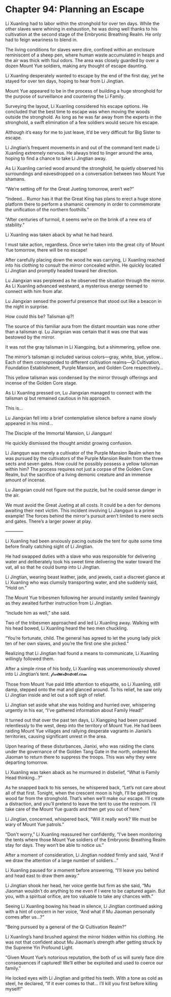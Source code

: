 # Chapter 94: Planning an Escape

Li Xuanling had to labor within the stronghold for over ten days. While the other slaves were whining in exhaustion, he was doing well thanks to his cultivation at the second stage of the Embryonic Breathing Realm. He only had to feign weariness to blend in.

The living conditions for slaves were dire, confined within an enclosure reminiscent of a sheep pen, where human waste accumulated in heaps and the air was thick with foul odors. The area was closely guarded by over a dozen Mount Yue soldiers, making any thought of escape daunting.

Li Xuanling desperately wanted to escape by the end of the first day, yet he stayed for over ten days, hoping to hear from Li Jingtian.

Mount Yue appeared to be in the process of building a huge stronghold for the purpose of surveillance and countering the Li Family.

Surveying the layout, Li Xuanling considered his escape options. He concluded that the best time to escape was when moving the woods outside the stronghold. As long as he was far away from the experts in the stronghold, a swift elimination of a few soldiers would secure his escape.

Although it’s easy for me to just leave, it’d be very difficult for Big Sister to escape.

Li Jingtian’s frequent movements in and out of the command tent made Li Xuanling extremely nervous. He always tried to linger around the area, hoping to find a chance to take Li Jingtian away.

As Li Xuanling carried wood around the stronghold, he quietly observed his surroundings and eavesdropped on a conversation between two Mount Yue shamans.

“We’re setting off for the Great Jueting tomorrow, aren’t we?”

“Indeed... Rumor has it that the Great King has plans to erect a huge stone platform there to perform a shamanic ceremony in order to commemorate the unification of the northern foothills.”

“After centuries of turmoil, it seems we’re on the brink of a new era of stability.”

Li Xuanling was taken aback by what he had heard.

I must take action, regardless. Once we’re taken into the great city of Mount Yue tomorrow, there will be no escape!

After carefully placing down the wood he was carrying, Li Xuanling reached into his clothing to consult the mirror concealed within. He quickly located Li Jingtian and promptly headed toward her direction.

Lu Jiangxian was perplexed as he observed the situation through the mirror. As Li Xuanling advanced westward, a mysterious energy seemed to connect with him from afar.

Lu Jiangxian sensed the powerful presence that stood out like a beacon in the night in surprise.

How could this be? Talisman qi?!

The source of this familiar aura from the distant mountain was none other than a talisman qi. Lu Jiangxian was certain that it was one that was bestowed by the mirror.

It was not the gray talisman in Li Xiangping, but a shimmering, yellow one.

The mirror’s talisman qi included various colors—gray, white, blue, yellow... Each of them corresponded to different cultivation realms—Qi Cultivation, Foundation Establishment, Purple Mansion, and Golden Core respectively...

This yellow talisman was condensed by the mirror through offerings and incense of the Golden Core stage.

As Li Xuanling pressed on, Lu Jiangxian managed to connect with the talisman qi but remained cautious in his approach.

This is...

Lu Jiangxian fell into a brief contemplative silence before a name slowly appeared in his mind...

The Disciple of the Immortal Mansion, Li Jiangqun!

He quickly dismissed the thought amidst growing confusion.

Li Jiangqun was merely a cultivator of the Purple Mansion Realm when he was pursued by the cultivators of the Purple Mansion Realm from the three sects and seven gates. How could he possibly possess a yellow talisman within him? The process requires not just a corpse of the Golden Core Realm, but the sacrifice of a living demonic creature and an immense amount of incense.

Lu Jiangxian could not figure out the puzzle, but he could sense danger in the air.

We must avoid the Great Jueting at all costs. It could be a den for demons awaiting their next victim. This incident involving Li Jiangqun is a prime example! The forces behind the mirror's pursuit aren’t limited to mere sects and gates. There’s a larger power at play.

————

Li Xuanling had been anxiously pacing outside the tent for quite some time before finally catching sight of Li Jingtian.

He had swapped duties with a slave who was responsible for delivering water and deliberately took his sweet time delivering the water toward the vat, all so that he could bump into Li Jingtian.

Li Jingtian, wearing beast leather, jade, and jewels, cast a discreet glance at Li Xuanling who was clumsily transporting water, and she suddenly said, “Hold on.”

The Mount Yue tribesmen following her around instantly smiled fawningly as they awaited further instruction from Li Jingtian.

“Include him as well,” she said.

Two of the tribesmen approached and led Li Xuanling away. Walking with his head bowed, Li Xuanling heard the two men chuckling.

“You’re fortunate, child. The general has agreed to let the young lady pick ten of her own slaves, and you’re the first one she picked.”

Realizing that Li Jingtian had found a means to communicate, Li Xuanling willingly followed them.

After a simple rinse of his body, Li Xuanling was unceremoniously shoved into Li Jingtian’s tent.
𝓯𝓻𝓮𝙚𝙬𝓮𝙗𝒏𝙤𝒗𝙚𝙡.𝒄𝒐𝓶

Those from Mount Yue paid little attention to etiquette, so Li Xuanling, still damp, stepped onto the mat and glanced around. To his relief, he saw only Li Jingtian inside and let out a soft sigh of relief.

Li Jingtian set aside what she was holding and hurried over, whispering urgently in his ear, “I’ve gathered information about Family Head!”

It turned out that over the past ten days, Li Xiangping had been pursued relentlessly to the west, deep into the territory of Mount Yue. He had been raiding Mount Yue villages and rallying desperate vagrants in Jianixi’s territories, causing significant unrest in the area.

Upon hearing of these disturbances, Jianixi, who was raiding the clans under the governance of the Golden Tang Gate in the north, ordered Mu Jiaoman to return there to suppress the troops. This was why they were departing tomorrow.

Li Xuanling was taken aback as he murmured in disbelief, “What is Family Head thinking...?”

As he snapped back to his senses, he whispered back, “Let’s not care about all of that first. Tonight, when the crescent moon is high, I’ll be gathering wood far from the stronghold. That’s when we’ll make our escape. I’ll create a distraction, and you’ll pretend to leave the tent to use the restroom. I’ll take care of the Mount Yue guards and then get you out of here.”

Li Jingtian, concerned, whispered back, “Will it really work? We must be wary of Mount Yue patrols.”

“Don't worry,” Li Xuanling reassured her confidently, “I’ve been monitoring the tents where those Mount Yue soldiers of the Embryonic Breathing Realm stay for days. They won’t be able to notice us.”

After a moment of consideration, Li Jingtian nodded firmly and said, “And if we draw the attention of a large number of soldiers...”

Li Xuanling paused for a moment before answering, “I’ll leave you behind and head east to draw them away.”

Li Jingtian shook her head, her voice gentle but firm as she said, “Mu Jiaoman wouldn’t do anything to me even if I were to be captured again. But you, with a spiritual orifice, are too valuable to take any chances with.”

Seeing Li Xuanling bowing his head in silence, Li Jingtian continued asking with a hint of concern in her voice, “And what if Mu Jiaoman personally comes after us...?”

“Being pursued by a general of the Qi Cultivation Realm?”

Li Xuanling’s hand brushed against the mirror hidden within his clothing. He was not that confident about Mu Jiaoman’s strength after getting struck by the Supreme Yin Profound Light.

“Given Mount Yue’s notorious reputation, the both of us will surely face dire consequences if captured! We’ll either be exploited and used to coerce our family.”

He locked eyes with Li Jingtian and gritted his teeth. With a tone as cold as steel, he declared, “If it ever comes to that... I’ll kill you first before killing myself!”
